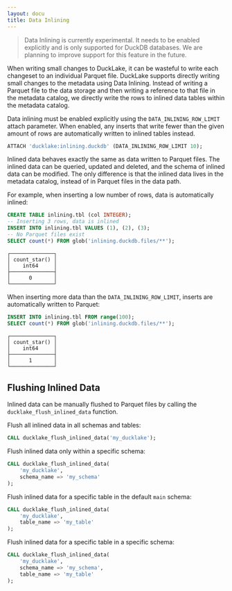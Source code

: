 ```yaml
---
layout: docu
title: Data Inlining
---
```


> Data Inlining is currently experimental. It needs to be enabled explicitly and is only supported for DuckDB databases. We are planning to improve support for this feature in the future.

When writing small changes to DuckLake, it can be wasteful to write each changeset to an individual Parquet file.
DuckLake supports directly writing small changes to the metadata using Data Inlining.
Instead of writing a Parquet file to the data storage and then writing a reference to that file in the metadata catalog, we directly write the rows to inlined data tables within the metadata catalog.

Data inlining must be enabled explicitly using the `DATA_INLINING_ROW_LIMIT` attach parameter.
When enabled, any inserts that write fewer than the given amount of rows are automatically written to inlined tables instead.

```sql
ATTACH 'ducklake:inlining.duckdb' (DATA_INLINING_ROW_LIMIT 10);
```

Inlined data behaves exactly the same as data written to Parquet files.
The inlined data can be queried, updated and deleted, and the schema of inlined data can be modified.
The only difference is that the inlined data lives in the metadata catalog, instead of in Parquet files in the data path.

For example, when inserting a low number of rows, data is automatically inlined:

```sql
CREATE TABLE inlining.tbl (col INTEGER);
-- Inserting 3 rows, data is inlined
INSERT INTO inlining.tbl VALUES (1), (2), (3);
-- No Parquet files exist
SELECT count(*) FROM glob('inlining.duckdb.files/**');
```

```text
┌──────────────┐
│ count_star() │
│    int64     │
├──────────────┤
│      0       │
└──────────────┘
```

When inserting more data than the `DATA_INLINING_ROW_LIMIT`, inserts are automatically written to Parquet:

```sql
INSERT INTO inlining.tbl FROM range(100);
SELECT count(*) FROM glob('inlining.duckdb.files/**');
```

```text
┌──────────────┐
│ count_star() │
│    int64     │
├──────────────┤
│      1       │
└──────────────┘
```

## Flushing Inlined Data

Inlined data can be manually flushed to Parquet files by calling the `ducklake_flush_inlined_data` function.

Flush all inlined data in all schemas and tables:

```sql
CALL ducklake_flush_inlined_data('my_ducklake');
```

Flush inlined data only within a specific schema:

```sql
CALL ducklake_flush_inlined_data(
    'my_ducklake',
    schema_name => 'my_schema'
);
```

Flush inlined data for a specific table in the default `main` schema:

```sql
CALL ducklake_flush_inlined_data(
    'my_ducklake',
    table_name => 'my_table'
);
```

Flush inlined data for a specific table in a specific schema:

```sql
CALL ducklake_flush_inlined_data(
    'my_ducklake',
    schema_name => 'my_schema',
    table_name => 'my_table'
);
```

